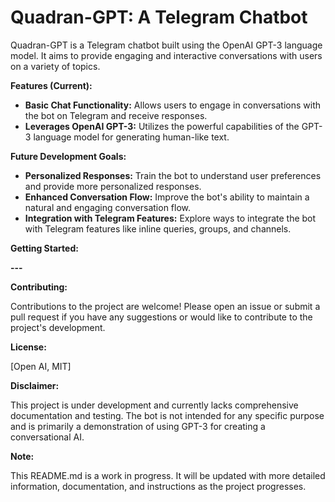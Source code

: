# Quadran-GPT: A Telegram Chatbot 

Quadran-GPT is a Telegram chatbot built using the OpenAI GPT-3 language model. It aims to provide engaging and interactive conversations with users on a variety of topics.

**Features (Current):**

* **Basic Chat Functionality:** Allows users to engage in conversations with the bot on Telegram and receive responses.
* **Leverages OpenAI GPT-3:** Utilizes the powerful capabilities of the GPT-3 language model for generating human-like text.

**Future Development Goals:**

* **Personalized Responses:**  Train the bot to understand user preferences and provide more personalized responses.
* **Enhanced Conversation Flow:**  Improve the bot's ability to maintain a natural and engaging conversation flow.
* **Integration with Telegram Features:**  Explore ways to integrate the bot with Telegram features like inline queries, groups, and channels. 

**Getting Started:**

**---**

**Contributing:**

Contributions to the project are welcome!  Please open an issue or submit a pull request if you have any suggestions or would like to contribute to the project's development. 

**License:**

[Open AI, MIT]

**Disclaimer:**

This project is under development and currently lacks comprehensive documentation and testing. The bot is not intended for any specific purpose and is primarily a demonstration of using GPT-3 for creating a conversational AI.

**Note:**

This README.md is a work in progress. It will be updated with more detailed information, documentation, and instructions as the project progresses. 
